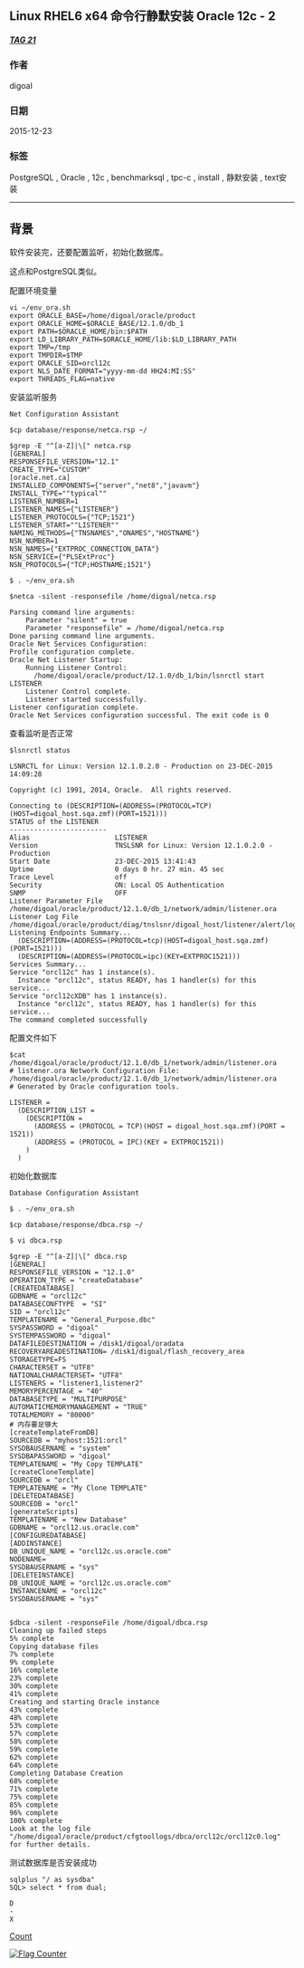 ## Linux RHEL6 x64 命令行静默安装 Oracle 12c - 2    
##### [TAG 21](../class/21.md)
                  
### 作者                                                               
digoal             
                    
### 日期               
2015-12-23              
                
### 标签             
PostgreSQL , Oracle , 12c , benchmarksql , tpc-c , install , 静默安装 , text安装       
                  
----            
                     
## 背景           
软件安装完，还要配置监听，初始化数据库。  
  
这点和PostgreSQL类似。  
  
配置环境变量  
  
```  
vi ~/env_ora.sh  
export ORACLE_BASE=/home/digoal/oracle/product  
export ORACLE_HOME=$ORACLE_BASE/12.1.0/db_1  
export PATH=$ORACLE_HOME/bin:$PATH  
export LD_LIBRARY_PATH=$ORACLE_HOME/lib:$LD_LIBRARY_PATH  
export TMP=/tmp  
export TMPDIR=$TMP  
export ORACLE_SID=orcl12c  
export NLS_DATE_FORMAT="yyyy-mm-dd HH24:MI:SS"  
export THREADS_FLAG=native  
```  
  
安装监听服务  
  
```  
Net Configuration Assistant  
  
$cp database/response/netca.rsp ~/  
  
$grep -E "^[a-Z]|\[" netca.rsp   
[GENERAL]  
RESPONSEFILE_VERSION="12.1"  
CREATE_TYPE="CUSTOM"  
[oracle.net.ca]  
INSTALLED_COMPONENTS={"server","net8","javavm"}  
INSTALL_TYPE=""typical""  
LISTENER_NUMBER=1  
LISTENER_NAMES={"LISTENER"}  
LISTENER_PROTOCOLS={"TCP;1521"}  
LISTENER_START=""LISTENER""  
NAMING_METHODS={"TNSNAMES","ONAMES","HOSTNAME"}  
NSN_NUMBER=1  
NSN_NAMES={"EXTPROC_CONNECTION_DATA"}  
NSN_SERVICE={"PLSExtProc"}  
NSN_PROTOCOLS={"TCP;HOSTNAME;1521"}  
  
$ . ~/env_ora.sh  
  
$netca -silent -responsefile /home/digoal/netca.rsp   
  
Parsing command line arguments:  
    Parameter "silent" = true  
    Parameter "responsefile" = /home/digoal/netca.rsp  
Done parsing command line arguments.  
Oracle Net Services Configuration:  
Profile configuration complete.  
Oracle Net Listener Startup:  
    Running Listener Control:   
      /home/digoal/oracle/product/12.1.0/db_1/bin/lsnrctl start LISTENER  
    Listener Control complete.  
    Listener started successfully.  
Listener configuration complete.  
Oracle Net Services configuration successful. The exit code is 0  
```  
  
查看监听是否正常  
  
```  
$lsnrctl status  
  
LSNRCTL for Linux: Version 12.1.0.2.0 - Production on 23-DEC-2015 14:09:28  
  
Copyright (c) 1991, 2014, Oracle.  All rights reserved.  
  
Connecting to (DESCRIPTION=(ADDRESS=(PROTOCOL=TCP)(HOST=digoal_host.sqa.zmf)(PORT=1521)))  
STATUS of the LISTENER  
------------------------  
Alias                     LISTENER  
Version                   TNSLSNR for Linux: Version 12.1.0.2.0 - Production  
Start Date                23-DEC-2015 13:41:43  
Uptime                    0 days 0 hr. 27 min. 45 sec  
Trace Level               off  
Security                  ON: Local OS Authentication  
SNMP                      OFF  
Listener Parameter File   /home/digoal/oracle/product/12.1.0/db_1/network/admin/listener.ora  
Listener Log File         /home/digoal/oracle/product/diag/tnslsnr/digoal_host/listener/alert/log.xml  
Listening Endpoints Summary...  
  (DESCRIPTION=(ADDRESS=(PROTOCOL=tcp)(HOST=digoal_host.sqa.zmf)(PORT=1521)))  
  (DESCRIPTION=(ADDRESS=(PROTOCOL=ipc)(KEY=EXTPROC1521)))  
Services Summary...  
Service "orcl12c" has 1 instance(s).  
  Instance "orcl12c", status READY, has 1 handler(s) for this service...  
Service "orcl12cXDB" has 1 instance(s).  
  Instance "orcl12c", status READY, has 1 handler(s) for this service...  
The command completed successfully  
```  
  
配置文件如下  
  
```  
$cat /home/digoal/oracle/product/12.1.0/db_1/network/admin/listener.ora   
# listener.ora Network Configuration File: /home/digoal/oracle/product/12.1.0/db_1/network/admin/listener.ora  
# Generated by Oracle configuration tools.  
  
LISTENER =  
  (DESCRIPTION_LIST =  
    (DESCRIPTION =  
      (ADDRESS = (PROTOCOL = TCP)(HOST = digoal_host.sqa.zmf)(PORT = 1521))  
      (ADDRESS = (PROTOCOL = IPC)(KEY = EXTPROC1521))  
    )  
  )  
```  
  
初始化数据库  
  
```  
Database Configuration Assistant  
  
$ . ~/env_ora.sh  
  
$cp database/response/dbca.rsp ~/  
  
$ vi dbca.rsp  
  
$grep -E "^[a-Z]|\[" dbca.rsp    
[GENERAL]  
RESPONSEFILE_VERSION = "12.1.0"  
OPERATION_TYPE = "createDatabase"  
[CREATEDATABASE]  
GDBNAME = "orcl12c"  
DATABASECONFTYPE  = "SI"  
SID = "orcl12c"  
TEMPLATENAME = "General_Purpose.dbc"  
SYSPASSWORD = "digoal"  
SYSTEMPASSWORD = "digoal"  
DATAFILEDESTINATION = /disk1/digoal/oradata  
RECOVERYAREADESTINATION= /disk1/digoal/flash_recovery_area  
STORAGETYPE=FS  
CHARACTERSET = "UTF8"  
NATIONALCHARACTERSET= "UTF8"  
LISTENERS = "listener1,listener2"  
MEMORYPERCENTAGE = "40"  
DATABASETYPE = "MULTIPURPOSE"  
AUTOMATICMEMORYMANAGEMENT = "TRUE"  
TOTALMEMORY = "80000"  
# 内存要足够大  
[createTemplateFromDB]  
SOURCEDB = "myhost:1521:orcl"  
SYSDBAUSERNAME = "system"  
SYSDBAPASSWORD = "digoal"  
TEMPLATENAME = "My Copy TEMPLATE"  
[createCloneTemplate]  
SOURCEDB = "orcl"  
TEMPLATENAME = "My Clone TEMPLATE"  
[DELETEDATABASE]  
SOURCEDB = "orcl"  
[generateScripts]  
TEMPLATENAME = "New Database"  
GDBNAME = "orcl12.us.oracle.com"  
[CONFIGUREDATABASE]  
[ADDINSTANCE]  
DB_UNIQUE_NAME = "orcl12c.us.oracle.com"  
NODENAME=  
SYSDBAUSERNAME = "sys"  
[DELETEINSTANCE]  
DB_UNIQUE_NAME = "orcl12c.us.oracle.com"  
INSTANCENAME = "orcl12c"  
SYSDBAUSERNAME = "sys"  
  
  
$dbca -silent -responseFile /home/digoal/dbca.rsp   
Cleaning up failed steps  
5% complete  
Copying database files  
7% complete  
9% complete  
16% complete  
23% complete  
30% complete  
41% complete  
Creating and starting Oracle instance  
43% complete  
48% complete  
53% complete  
57% complete  
58% complete  
59% complete  
62% complete  
64% complete  
Completing Database Creation  
68% complete  
71% complete  
75% complete  
85% complete  
96% complete  
100% complete  
Look at the log file "/home/digoal/oracle/product/cfgtoollogs/dbca/orcl12c/orcl12c0.log" for further details.  
```  
  
测试数据库是否安装成功  
  
```  
sqlplus "/ as sysdba"  
SQL> select * from dual;  
  
D  
-  
X  
```  
  
[Count](http://info.flagcounter.com/h9V1)                                                   
  
<a rel="nofollow" href="http://info.flagcounter.com/h9V1"  ><img src="http://s03.flagcounter.com/count/h9V1/bg_FFFFFF/txt_000000/border_CCCCCC/columns_2/maxflags_12/viewers_0/labels_0/pageviews_0/flags_0/"  alt="Flag Counter"  border="0"  ></a>  
  
